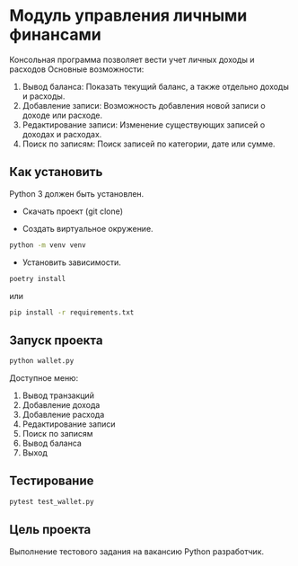 # Модуль управления личными финансами

Консольная программа позволяет вести учет личных доходы и расходов
Основные возможности:
1. Вывод баланса: Показать текущий баланс, а также отдельно доходы и расходы.
2. Добавление записи: Возможность добавления новой записи о доходе или расходе.
3. Редактирование записи: Изменение существующих записей о доходах и расходах.
4. Поиск по записям: Поиск записей по категории, дате или сумме.



## Как установить

Python 3 должен быть установлен.

- Скачать проект (git clone)

- Создать виртуальное окружение.

```bash
python -m venv venv
```

- Установить зависимости.

```bash
poetry install
```

или

```bash
pip install -r requirements.txt
```

## Запуск проекта

```bash
python wallet.py
```

Доступное меню:
1. Вывод транзакций
2. Добавление дохода
3. Добавление расхода
4. Редактирование записи
5. Поиск по записям
6. Вывод баланса
7. Выход

## Тестирование

```bash
pytest test_wallet.py
```

## Цель проекта

Выполнение тестового задания на вакансию Python разработчик.
